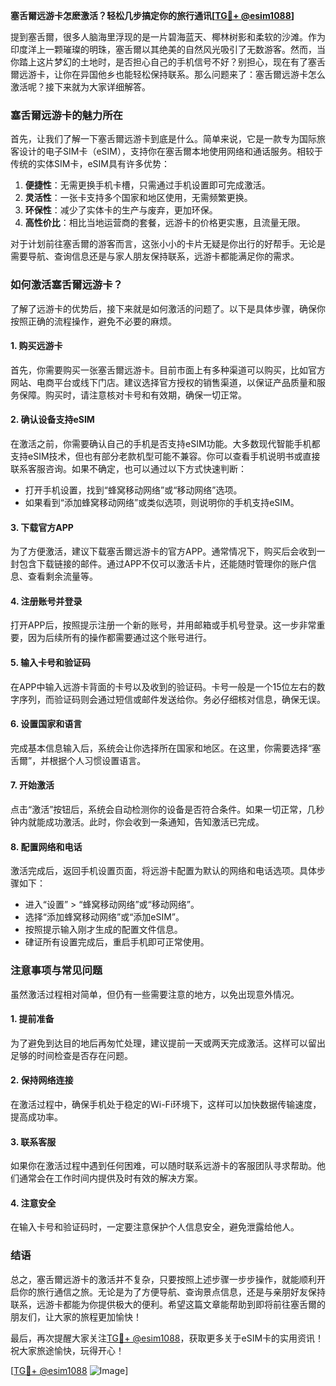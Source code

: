 **塞舌爾远游卡怎麽激活？轻松几步搞定你的旅行通讯[[TG💪+ @esim1088](https://t.me/s/esim1088)]**

提到塞舌爾，很多人脑海里浮现的是一片碧海蓝天、椰林树影和柔软的沙滩。作为印度洋上一颗璀璨的明珠，塞舌爾以其绝美的自然风光吸引了无数游客。然而，当你踏上这片梦幻的土地时，是否担心自己的手机信号不好？别担心，现在有了塞舌爾远游卡，让你在异国他乡也能轻松保持联系。那么问题来了：塞舌爾远游卡怎么激活呢？接下来就为大家详细解答。

### 塞舌爾远游卡的魅力所在

首先，让我们了解一下塞舌爾远游卡到底是什么。简单来说，它是一款专为国际旅客设计的电子SIM卡（eSIM），支持你在塞舌爾本地使用网络和通话服务。相较于传统的实体SIM卡，eSIM具有许多优势：

1. **便捷性**：无需更换手机卡槽，只需通过手机设置即可完成激活。
2. **灵活性**：一张卡支持多个国家和地区使用，无需频繁更换。
3. **环保性**：减少了实体卡的生产与废弃，更加环保。
4. **高性价比**：相比当地运营商的套餐，远游卡的价格更实惠，且流量无限。

对于计划前往塞舌爾的游客而言，这张小小的卡片无疑是你出行的好帮手。无论是需要导航、查询信息还是与家人朋友保持联系，远游卡都能满足你的需求。

### 如何激活塞舌爾远游卡？

了解了远游卡的优势后，接下来就是如何激活的问题了。以下是具体步骤，确保你按照正确的流程操作，避免不必要的麻烦。

#### 1. 购买远游卡
首先，你需要购买一张塞舌爾远游卡。目前市面上有多种渠道可以购买，比如官方网站、电商平台或线下门店。建议选择官方授权的销售渠道，以保证产品质量和服务保障。购买时，请注意核对卡号和有效期，确保一切正常。

#### 2. 确认设备支持eSIM
在激活之前，你需要确认自己的手机是否支持eSIM功能。大多数现代智能手机都支持eSIM技术，但也有部分老款机型可能不兼容。你可以查看手机说明书或直接联系客服咨询。如果不确定，也可以通过以下方式快速判断：
- 打开手机设置，找到“蜂窝移动网络”或“移动网络”选项。
- 如果看到“添加蜂窝移动网络”或类似选项，则说明你的手机支持eSIM。

#### 3. 下载官方APP
为了方便激活，建议下载塞舌爾远游卡的官方APP。通常情况下，购买后会收到一封包含下载链接的邮件。通过APP不仅可以激活卡片，还能随时管理你的账户信息、查看剩余流量等。

#### 4. 注册账号并登录
打开APP后，按照提示注册一个新的账号，并用邮箱或手机号登录。这一步非常重要，因为后续所有的操作都需要通过这个账号进行。

#### 5. 输入卡号和验证码
在APP中输入远游卡背面的卡号以及收到的验证码。卡号一般是一个15位左右的数字序列，而验证码则会通过短信或邮件发送给你。务必仔细核对信息，确保无误。

#### 6. 设置国家和语言
完成基本信息输入后，系统会让你选择所在国家和地区。在这里，你需要选择“塞舌爾”，并根据个人习惯设置语言。

#### 7. 开始激活
点击“激活”按钮后，系统会自动检测你的设备是否符合条件。如果一切正常，几秒钟内就能成功激活。此时，你会收到一条通知，告知激活已完成。

#### 8. 配置网络和电话
激活完成后，返回手机设置页面，将远游卡配置为默认的网络和电话选项。具体步骤如下：
- 进入“设置” > “蜂窝移动网络”或“移动网络”。
- 选择“添加蜂窝移动网络”或“添加eSIM”。
- 按照提示输入刚才生成的配置文件信息。
- 硉证所有设置完成后，重启手机即可正常使用。

### 注意事项与常见问题

虽然激活过程相对简单，但仍有一些需要注意的地方，以免出现意外情况。

#### 1. 提前准备
为了避免到达目的地后再匆忙处理，建议提前一天或两天完成激活。这样可以留出足够的时间检查是否存在问题。

#### 2. 保持网络连接
在激活过程中，确保手机处于稳定的Wi-Fi环境下，这样可以加快数据传输速度，提高成功率。

#### 3. 联系客服
如果你在激活过程中遇到任何困难，可以随时联系远游卡的客服团队寻求帮助。他们通常会在工作时间内提供及时有效的解决方案。

#### 4. 注意安全
在输入卡号和验证码时，一定要注意保护个人信息安全，避免泄露给他人。

### 结语

总之，塞舌爾远游卡的激活并不复杂，只要按照上述步骤一步步操作，就能顺利开启你的旅行通信之旅。无论是为了方便导航、查询景点信息，还是与亲朋好友保持联系，远游卡都能为你提供极大的便利。希望这篇文章能帮助到即将前往塞舌爾的朋友们，让大家的旅程更加愉快！

最后，再次提醒大家关注[TG💪+ @esim1088](https://t.me/s/esim1088)，获取更多关于eSIM卡的实用资讯！祝大家旅途愉快，玩得开心！

[[TG💪+ @esim1088](https://t.me/s/esim1088) ![Image](https://i.postimg.cc/4NQfJmqS/Snipaste-2025-05-13-00-14-12.png)]